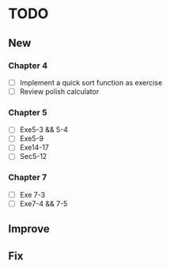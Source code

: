 # TODO

## New
### Chapter 4
- [ ] Implement a quick sort function as exercise
- [ ] Review polish calculator 

### Chapter 5
- [ ] Exe5-3 && 5-4
- [ ] Exe5-9
- [ ] Exe14-17
- [ ] Sec5-12

### Chapter 7
- [ ] Exe 7-3
- [ ] Exe7-4 && 7-5

## Improve

## Fix
